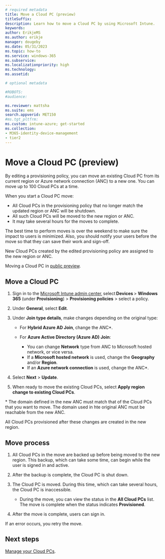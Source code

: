 ```yaml
---
# required metadata
title: Move a Cloud PC (preview) 
titleSuffix:
description: Learn how to move a Cloud PC by using Microsoft Intune.
keywords:
author: ErikjeMS  
ms.author: erikje
manager: dougeby
ms.date: 05/31/2023
ms.topic: how-to
ms.service: windows-365
ms.subservice:
ms.localizationpriority: high
ms.technology:
ms.assetid: 

# optional metadata

#ROBOTS:
#audience:

ms.reviewer: mattsha
ms.suite: ems
search.appverid: MET150
#ms.tgt_pltfrm:
ms.custom: intune-azure; get-started
ms.collection:
- M365-identity-device-management
- tier2
---
```


# Move a Cloud PC (preview)

By editing a provisioning policy, you can move an existing Cloud PC from its current region or Azure network connection (ANC) to a new one. You can move up to 100 Cloud PCs at a time.

When you start a Cloud PC move:

- All Cloud PCs in the provisioning policy that no longer match the updated region or ANC will be shutdown.
- All such Cloud PCs will be moved to the new region or ANC.
- It may take several hours for the moves to complete.

The best time to perform moves is over the weekend to make sure the impact to users is minimized. Also, you should notify your users before the move so that they can save their work and sign-off.

New Cloud PCs created by the edited provisioning policy are assigned to the new region or ANC.

Moving a Cloud PC  in [public preview](..\public-preview.md).

## Move a Cloud PC

1. Sign in to the [Microsoft Intune admin center](https://go.microsoft.com/fwlink/?linkid=2109431), select **Devices** > **Windows 365** (under **Provisioning**) > **Provisioning policies** > select a policy.
2. Under **General**, select **Edit**.
3. Under **Join type details**, make changes depending on the original type:
  
    - For **Hybrid Azure AD Join**, change the ANC\*.
    - For **Azure Active Directory (Azure AD) Join**:

      - You can change **Network** type from ANC to Microsoft hosted network, or vice versa.
      - If a **Microsoft hosted network** is used, change the **Geography** and/or **Region**.
      - If an **Azure network connection** is used, change the ANC\*.

4. Select **Next** > **Update**.
5. When ready to move the existing Cloud PCs, select **Apply region change to existing Cloud PCs**.

\* The domain defined in the new ANC must match that of the Cloud PCs that you want to move. The domain used in hte original ANC must be reachable from the new ANC.

All Cloud PCs provisioned after these changes are created in the new region.

## Move process

1. All Cloud PCs in the move are backed up before being moved to the new region. This backup, which can take some time, can begin while the user is signed in and active.
2. After the backup is complete, the Cloud PC is shut down.
3. The Cloud PC is moved. During this time, which can take several hours, the Cloud PC is inaccessible.

    - During the move, you can view the status in the **All Cloud PCs** list. The move is complete when the status indicates **Provisioned**.

4. After the move is complete, users can sign in.

If an error occurs, you retry the move.

<!-- ########################## -->
## Next steps

[Manage your Cloud PCs](device-management-overview.md).
